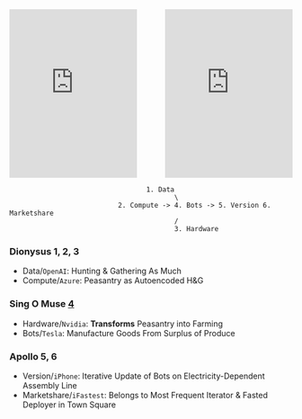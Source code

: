 
<html lang="en">
<head>
    <meta charset="UTF-8">
    <meta name="viewport" content="width=device-width, initial-scale=1.0">
    <style>
        .video-container {
            display: flex;
            justify-content: space-between;
        }
        .video-container iframe {
            width: 45%;
            height: 300px; /* Adjust the height as needed */
        }
    </style>
    <title>Embed YouTube Videos</title>
</head>
<body>
    <div class="video-container">
        <iframe src="https://www.youtube.com/embed/EE1JhGFfTFQ" frameborder="0" allow="accelerometer; autoplay; clipboard-write; encrypted-media; gyroscope; picture-in-picture" allowfullscreen></iframe>
        <iframe src="https://www.youtube.com/embed/9xOSr66sT8c" frameborder="0" allow="accelerometer; autoplay; clipboard-write; encrypted-media; gyroscope; picture-in-picture" allowfullscreen></iframe>
    </div>
</body>
</html>

                                      
                                      1. Data
                                             \
                               2. Compute -> 4. Bots -> 5. Version 6. Marketshare
                                             /
                                             3. Hardware


### Dionysus 1, 2, 3
- Data/`OpenAI`: Hunting & Gathering As Much
- Compute/`Azure`: Peasantry as Autoencoded H&G
  
### Sing O Muse [4](https://www.youtube.com/watch?v=EE1JhGFfTFQ)
- Hardware/`Nvidia`: **Transforms** Peasantry into Farming
- Bots/`Tesla`: Manufacture Goods From Surplus of Produce
  
### Apollo 5, 6
- Version/`iPhone`: Iterative Update of Bots on Electricity-Dependent Assembly Line
- Marketshare/`iFastest`: Belongs to Most Frequent Iterator & Fasted Deployer in Town Square
